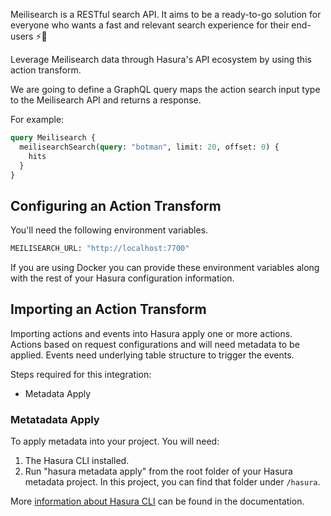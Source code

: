Meilisearch is a RESTful search API. It aims to be a ready-to-go solution for everyone who wants a fast and relevant search experience for their end-users ⚡️🔎

Leverage Meilisearch data through Hasura's API ecosystem by using this action transform.

We are going to define a GraphQL query maps the action search input type to the Meilisearch API and returns a response.

For example:

```graphql
query Meilisearch {
  meilisearchSearch(query: "botman", limit: 20, offset: 0) {
    hits
  }
}
```

## Configuring an Action Transform

You'll need the following environment variables.

```bash
MEILISEARCH_URL: "http://localhost:7700"
```

If you are using Docker you can provide these environment variables along with the rest of your Hasura configuration information.

## Importing an Action Transform

Importing actions and events into Hasura apply one or more actions. Actions based on request configurations and will need metadata to be applied. Events need underlying table structure to trigger the events.

Steps required for this integration:

- Metadata Apply

### Metatadata Apply

To apply metadata into your project. You will need:

1. The Hasura CLI installed.
2. Run "hasura metadata apply" from the root folder of your Hasura metadata project. In this project, you can find that folder under `/hasura`.

More [information about Hasura CLI](https://hasura.io/docs/latest/graphql/core/hasura-cli/index.html) can be found in the documentation.
